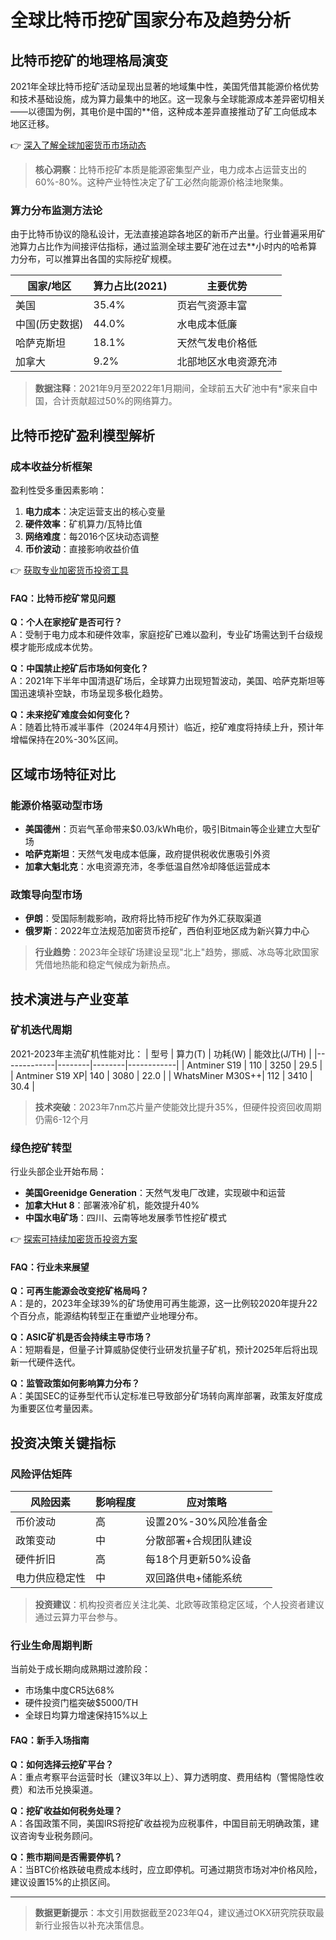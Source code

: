 # 全球比特币挖矿国家分布及趋势分析

## 比特币挖矿的地理格局演变

2021年全球比特币挖矿活动呈现出显著的地域集中性，美国凭借其能源价格优势和技术基础设施，成为算力最集中的地区。这一现象与全球能源成本差异密切相关——以德国为例，其电价是中国的\*\*倍，这种成本差异直接推动了矿工向低成本地区迁移。

👉 [深入了解全球加密货币市场动态](https://bit.ly/okx_welcome)

> **核心洞察**：比特币挖矿本质是能源密集型产业，电力成本占运营支出的60%-80%。这种产业特性决定了矿工必然向能源价格洼地聚集。

### 算力分布监测方法论
由于比特币协议的隐私设计，无法直接追踪各地区的新币产出量。行业普遍采用矿池算力占比作为间接评估指标，通过监测全球主要矿池在过去\*\*小时内的哈希算力分布，可以推算出各国的实际挖矿规模。

| 国家/地区       | 算力占比(2021) | 主要优势                |
|----------------|---------------|-----------------------|
| 美国            | 35.4%         | 页岩气资源丰富          |
| 中国(历史数据)  | 44.0%         | 水电成本低廉            |
| 哈萨克斯坦      | 18.1%         | 天然气发电价格低         |
| 加拿大          | 9.2%          | 北部地区水电资源充沛     |

> **数据注释**：2021年9月至2022年1月期间，全球前五大矿池中有\*家来自中国，合计贡献超过50%的网络算力。

## 比特币挖矿盈利模型解析

### 成本收益分析框架
盈利性受多重因素影响：
1. **电力成本**：决定运营支出的核心变量
2. **硬件效率**：矿机算力/瓦特比值
3. **网络难度**：每2016个区块动态调整
4. **币价波动**：直接影响收益价值

👉 [获取专业加密货币投资工具](https://bit.ly/okx_welcome)

#### FAQ：比特币挖矿常见问题
**Q：个人在家挖矿是否可行？**  
A：受制于电力成本和硬件效率，家庭挖矿已难以盈利，专业矿场需达到千台级规模才能形成成本优势。

**Q：中国禁止挖矿后市场如何变化？**  
A：2021年下半年中国清退矿场后，全球算力出现短暂波动，美国、哈萨克斯坦等国迅速填补空缺，市场呈现多极化趋势。

**Q：未来挖矿难度会如何变化？**  
A：随着比特币减半事件（2024年4月预计）临近，挖矿难度将持续上升，预计年增幅保持在20%-30%区间。

## 区域市场特征对比

### 能源价格驱动型市场
- **美国德州**：页岩气革命带来$0.03/kWh电价，吸引Bitmain等企业建立大型矿场
- **哈萨克斯坦**：天然气发电成本低廉，政府提供税收优惠吸引外资
- **加拿大魁北克**：水电资源充沛，冬季低温自然冷却降低运营成本

### 政策导向型市场
- **伊朗**：受国际制裁影响，政府将比特币挖矿作为外汇获取渠道
- **俄罗斯**：2022年立法规范加密货币挖矿，西伯利亚地区成为新兴算力中心

> **行业趋势**：2023年全球矿场建设呈现"北上"趋势，挪威、冰岛等北欧国家凭借地热能和稳定气候成为新热点。

## 技术演进与产业变革

### 矿机迭代周期
2021-2023年主流矿机性能对比：
| 型号          | 算力(T) | 功耗(W) | 能效比(J/TH) |
|-------------|--------|--------|------------|
| Antminer S19  | 110    | 3250   | 29.5       |
| Antminer S19 XP| 140   | 3080   | 22.0       |
| WhatsMiner M30S++| 112  | 3410   | 30.4       |

> **技术突破**：2023年7nm芯片量产使能效比提升35%，但硬件投资回收周期仍需6-12个月

### 绿色挖矿转型
行业头部企业开始布局：
- **美国Greenidge Generation**：天然气发电厂改建，实现碳中和运营
- **加拿大Hut 8**：部署液冷矿机，能效提升40%
- **中国水电矿场**：四川、云南等地发展季节性挖矿模式

👉 [探索可持续加密货币投资方案](https://bit.ly/okx_welcome)

#### FAQ：行业未来展望
**Q：可再生能源会改变挖矿格局吗？**  
A：是的，2023年全球39%的矿场使用可再生能源，这一比例较2020年提升22个百分点，能源结构转型正在重塑产业地理分布。

**Q：ASIC矿机是否会持续主导市场？**  
A：短期看是，但量子计算威胁促使行业研发抗量子矿机，预计2025年后将出现新一代硬件迭代。

**Q：监管政策如何影响算力分布？**  
A：美国SEC的证券型代币认定标准已导致部分矿场转向离岸部署，政策友好度成为重要区位考量因素。

## 投资决策关键指标

### 风险评估矩阵
| 风险因素       | 影响程度 | 应对策略                 |
|--------------|---------|------------------------|
| 币价波动       | 高       | 设置20%-30%风险准备金     |
| 政策变动       | 中       | 分散部署+合规团队建设      |
| 硬件折旧       | 高       | 每18个月更新50%设备       |
| 电力供应稳定性 | 中       | 双回路供电+储能系统        |

> **投资建议**：机构投资者应关注北美、北欧等政策稳定区域，个人投资者建议通过云算力平台参与。

### 行业生命周期判断
当前处于成长期向成熟期过渡阶段：
- 市场集中度CR5达68%
- 硬件投资门槛突破$5000/TH
- 全球日均算力增速保持15%以上

#### FAQ：新手入场指南
**Q：如何选择云挖矿平台？**  
A：重点考察平台运营时长（建议3年以上）、算力透明度、费用结构（警惕隐性收费）和法币兑换渠道。

**Q：挖矿收益如何税务处理？**  
A：各国政策不同，美国IRS将挖矿收益视为应税事件，中国目前无明确政策，建议咨询专业税务顾问。

**Q：熊市期间是否需要停机？**  
A：当BTC价格跌破电费成本线时，应立即停机。可通过期货市场对冲价格风险，建议设置15%的止损区间。

---

> **数据更新提示**：本文引用数据截至2023年Q4，建议通过OKX研究院获取最新行业报告以补充决策信息。